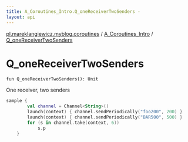 ```yaml
---
title: A_Coroutines_Intro.Q_oneReceiverTwoSenders - 
layout: api
---
```


<div class='api-docs-breadcrumbs'><a href="../index.html">pl.mareklangiewicz.myblog.coroutines</a> / <a href="index.html">A_Coroutines_Intro</a> / <a href=".">Q_oneReceiverTwoSenders</a></div>

# Q_oneReceiverTwoSenders

<div class="signature"><code><span class="keyword">fun </span><span class="identifier">Q_oneReceiverTwoSenders</span><span class="symbol">(</span><span class="symbol">)</span><span class="symbol">: </span><span class="identifier">Unit</span></code></div>

One receiver, two senders

``` kotlin
sample {
        val channel = Channel<String>()
        launch(context) { channel.sendPeriodically("foo200", 200) }
        launch(context) { channel.sendPeriodically("BAR500", 500) }
        for (s in channel.take(context, 6))
            s.p
    }
```


